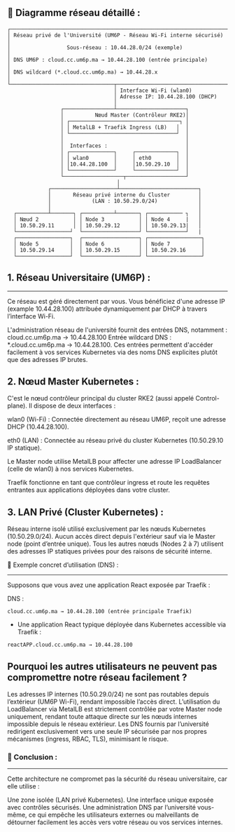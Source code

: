 ## 📌 Diagramme réseau détaillé :

```
┌──────────────────────────────────────────────────────────────────────┐
│ Réseau privé de l'Université (UM6P - Réseau Wi-Fi interne sécurisé)  │
│                  Sous-réseau : 10.44.28.0/24 (exemple)               │
│ DNS UM6P : cloud.cc.um6p.ma → 10.44.28.100 (entrée principale)       │
│ DNS wildcard (*.cloud.cc.um6p.ma) → 10.44.28.x                       │
└─────────────────────────────────┬────────────────────────────────────┘
                                  │ Interface Wi-Fi (wlan0)
                                  │ Adresse IP: 10.44.28.100 (DHCP)
                                  │
                 ┌────────────────┴──────────────────────┐
                 │          Nœud Master (Contrôleur RKE2)│
                 │ ┌───────────────────────────────────┐ │
                 │ │ MetalLB + Traefik Ingress (LB)   │  │
                 │ └──────────────────────────────────┘  │
                 │                                       │
                 │  Interfaces :                         │
                 │ ┌──────────────┐     ┌─────────────┐  │
                 │ │ wlan0        │     │ eth0        │  │
                 │ │10.44.28.100  │     │10.50.29.10  │  │
                 │ └──────────────┘     └─────────────┘  │
                 └───────────────────┬───────────────────┘
                                   │
             ┌─────────────────────┴─────────────────────────┐
             │       Réseau privé interne du Cluster         │
             │             (LAN : 10.50.29.0/24)             │
             │                                               │
  ┌──────────┴───────┐ ┌──────────┴───────┐ ┌─────────── ┐   │
  │ Nœud 2           │ │ Node 3           │ │ Node 4     |   │
  │ 10.50.29.11      │ │ 10.50.29.12      │ │ 10.50.29.13|   │
  └─────────────────┘  └──────────────────┘ └────────────┘   |
  ┌─────────────────┐  ┌──────────────────┐ ┌─────────────────┐
  │ Node 5          │  │ Node 6           │ │ Node 7          │
  │ 10.50.29.14     │  │ 10.50.29.15      │ │ 10.50.29.16     │
  └─────────────────┘  └──────────────────┘ └─────────────────┘
```

## 1. Réseau Universitaire (UM6P) :

---

Ce réseau est géré directement par vous.
Vous bénéficiez d'une adresse IP (example 10.44.28.100) attribuée dynamiquement par DHCP à travers l’interface Wi-Fi.

L'administration réseau de l'université fournit des entrées DNS, notamment :
cloud.cc.um6p.ma → 10.44.28.100
Entrée wildcard DNS : *.cloud.cc.um6p.ma → 10.44.28.100.
Ces entrées permettent d'accéder facilement à vos services Kubernetes via des noms DNS explicites plutôt que des adresses IP brutes.

## 2. Nœud Master Kubernetes :

C'est le nœud contrôleur principal du cluster RKE2 (aussi appelé Control-plane).
Il dispose de deux interfaces :

wlan0 (Wi-Fi) : Connectée directement au réseau UM6P, reçoit une adresse DHCP (10.44.28.100).

eth0 (LAN) : Connectée au réseau privé du cluster Kubernetes (10.50.29.10 IP statique).

Le Master node utilise MetalLB pour affecter une adresse IP LoadBalancer (celle de wlan0) à nos services Kubernetes.

Traefik fonctionne en tant que contrôleur ingress et route les requêtes entrantes aux applications déployées dans votre cluster.

## 3. LAN Privé (Cluster Kubernetes) :
Réseau interne isolé utilisé exclusivement par les nœuds Kubernetes (10.50.29.0/24).
Aucun accès direct depuis l'extérieur sauf via le Master node (point d’entrée unique).
Tous les autres nœuds (Nodes 2 à 7) utilisent des adresses IP statiques privées pour des raisons de sécurité interne.

📌 Exemple concret d’utilisation (DNS) :

---

Supposons que vous avez une application React exposée par Traefik :

DNS :
```
cloud.cc.um6p.ma → 10.44.28.100 (entrée principale Traefik)
```
* Une application React typique déployée dans Kubernetes accessible via Traefik :

```
reactAPP.cloud.cc.um6p.ma → 10.44.28.100
```

## Pourquoi les autres utilisateurs ne peuvent pas compromettre notre réseau facilement ?
Les adresses IP internes (10.50.29.0/24) ne sont pas routables depuis l’extérieur (UM6P Wi-Fi), rendant impossible l’accès direct.
L’utilisation du LoadBalancer via MetalLB est strictement contrôlée par votre Master node uniquement, rendant toute attaque directe sur les nœuds internes impossible depuis le réseau extérieur.
Les DNS fournis par l’université redirigent exclusivement vers une seule IP sécurisée par nos propres mécanismes (ingress, RBAC, TLS), minimisant le risque.

### 📌 Conclusion :

---

Cette architecture ne compromet pas la sécurité du réseau universitaire, car elle utilise :

Une zone isolée (LAN privé Kubernetes).
Une interface unique exposée avec contrôles sécurisés.
Une administration DNS par l’université vous-même, ce qui empêche les utilisateurs externes ou malveillants de détourner facilement les accès vers votre réseau ou vos services internes.
